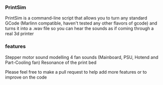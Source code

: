 ### PrintSim
PrintSim is a command-line script that allows you to turn any standard GCode (Marlinn compatible, haven't tested any other flavors of gcode) and turns it into a .wav file so you can hear the sounds as if coming through a real 3d printer
### features
Stepper motor sound modelling
4 fan sounds (Mainboard, PSU, Hotend and Part-Cooling fan)
Resonance of the print bed

Please feel free to make a pull request to help add more features or to improve on the code